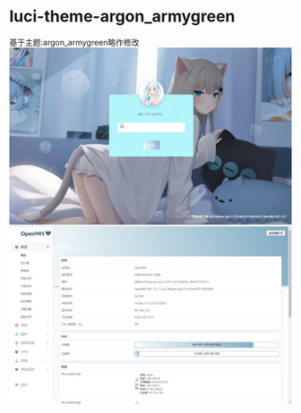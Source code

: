# luci-theme-argon_armygreen
基于主题:argon_armygreen略作修改
![](/jpg/1_DPI500.jpg)
![](/jpg/2_DPI500.jpg)
